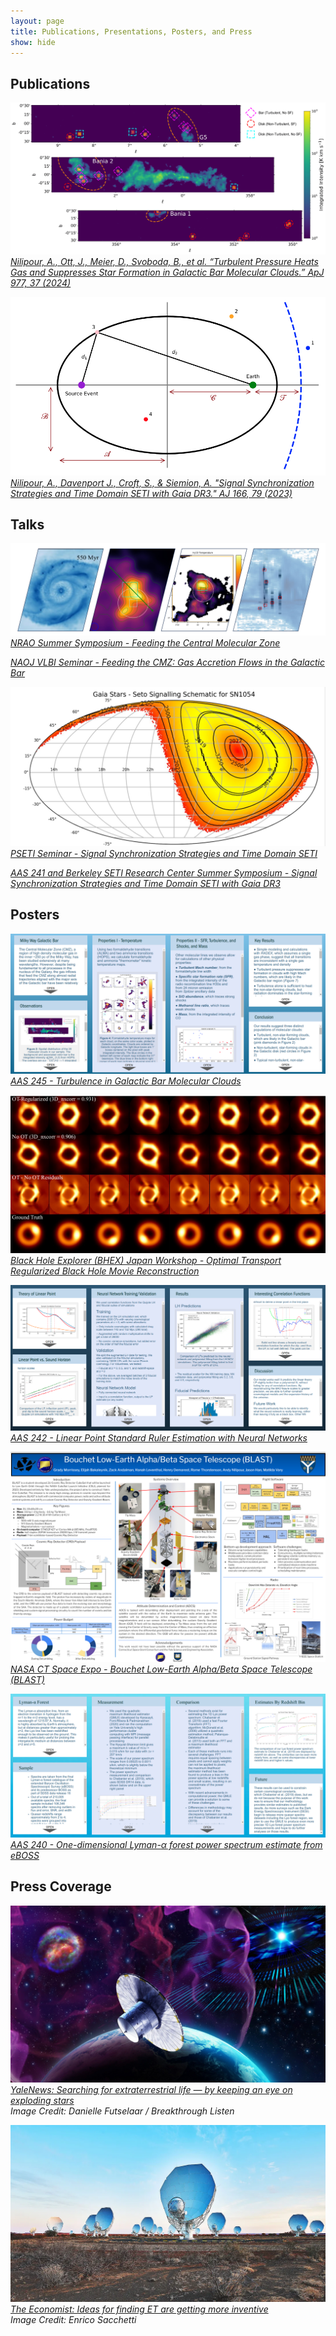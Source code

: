```yaml
---
layout: page
title: Publications, Presentations, Posters, and Press
show: hide
---
```


## Publications


[![ALMA Clouds](/images/hopsOverlayHQ.png "ALMA Clouds")](https://ui.adsabs.harvard.edu/abs/2024ApJ...977...37N/abstract)
*[Nilipour, A., Ott, J., Meier, D., Svoboda, B., et al. “Turbulent Pressure Heats Gas and Suppresses Star Formation in Galactic Bar Molecular Clouds.” ApJ 977, 37 (2024)](https://ui.adsabs.harvard.edu/abs/2024ApJ...977...37N/abstract)*


[![SETI Ellipsoid](/images/setiEllipsoid.png "SETI Ellipsoid")](https://ui.adsabs.harvard.edu/abs/2023AJ....166...79N/abstract)
*[Nilipour, A., Davenport J., Croft, S., & Siemion, A. "Signal Synchronization Strategies and Time Domain SETI with Gaia DR3." AJ 166, 79 (2023)](https://ui.adsabs.harvard.edu/abs/2023AJ....166...79N/abstract)*


## Talks

[![Feeding the CMZ](/images/nraoTalk.png "Feeding the CMZ")](/files/NAOJSeminar.pdf)
*[NRAO Summer Symposium - Feeding the Central Molecular Zone](/files/NRAOFinalTalk.pdf)*

*[NAOJ VLBI Seminar - Feeding the CMZ: Gas Accretion Flows in the Galactic Bar](/files/NAOJSeminar.pdf)*

[![SETI Ellipsoid](/images/setiTalk.png "SETI Ellipsoid")](/files/PSETISeminar.pdf)
*[PSETI Seminar - Signal Synchronization Strategies and Time Domain SETI](/files/PSETISeminar.pdf)*

*[AAS 241 and Berkeley SETI Research Center Summer Symposium - Signal Synchronization Strategies and Time Domain SETI with Gaia DR3](/files/AndyNilipourAAS241Presentation.pdf)*


## Posters

[![Turbulence](/images/aas245turbulence.png "Turbulence")](https://aas245-aas.ipostersessions.com/Default.aspx?s=29-56-ED-38-B6-DE-02-F6-40-76-40-7F-39-3B-2B-09)
*[AAS 245 - Turbulence in Galactic Bar Molecular Clouds](https://aas245-aas.ipostersessions.com/Default.aspx?s=29-56-ED-38-B6-DE-02-F6-40-76-40-7F-39-3B-2B-09)*

[![EHT OT Regularizer](/images/movieRecon.png "EHT OT Regularizer")](/files/BHEXPoster.pdf)
*[Black Hole Explorer (BHEX) Japan Workshop - Optimal Transport Regularized Black Hole Movie Reconstruction](/files/BHEXPoster.pdf)*

[![Linear Point](/images/aas242lp.png "Linear Point")](https://aas242-aas.ipostersessions.com/Default.aspx?s=86-D2-09-E0-43-0F-A3-67-17-B4-3D-E5-79-17-B4-C2)
*[AAS 242 - Linear Point Standard Ruler Estimation with Neural Networks](https://aas242-aas.ipostersessions.com/Default.aspx?s=86-D2-09-E0-43-0F-A3-67-17-B4-3D-E5-79-17-B4-C2)*

[![CubeSat](/images/cubesatPoster.png "CubeSat")](/files/CubeSatCTSpaceExpoPoster.pdf)
*[NASA CT Space Expo - Bouchet Low-Earth Alpha/Beta Space Telescope (BLAST)](/files/CubeSatCTSpaceExpoPoster.pdf)*

[![Lyman-a](/images/aas240lymana.png "Lyman-a")](https://aas240-aas.ipostersessions.com/?s=7A-34-77-02-25-72-22-5C-15-06-27-65-0D-E9-5E-D2)
*[AAS 240 - One-dimensional Lyman-$\alpha$ forest power spectrum estimate from eBOSS](https://aas240-aas.ipostersessions.com/?s=7A-34-77-02-25-72-22-5C-15-06-27-65-0D-E9-5E-D2)*

## Press Coverage

[![SETI Ellipsoid](/images/seto_scheme.jpg "SETI Ellipsoid")](https://news.yale.edu/2023/07/31/searching-extraterrestrial-life-keeping-eye-exploding-stars)
*[YaleNews: Searching for extraterrestrial life — by keeping an eye on exploding stars](https://news.yale.edu/2023/07/31/searching-extraterrestrial-life-keeping-eye-exploding-stars)*  
*Image Credit: Danielle Futselaar / Breakthrough Listen*

[![MeerKAT](/images/economist.png "MeerKAT")](https://www.economist.com/science-and-technology/2023/01/18/ideas-for-finding-et-are-getting-more-inventive)
*[The Economist: Ideas for finding ET are getting more inventive](https://www.economist.com/science-and-technology/2023/01/18/ideas-for-finding-et-are-getting-more-inventive)*  
*Image Credit: Enrico Sacchetti*


